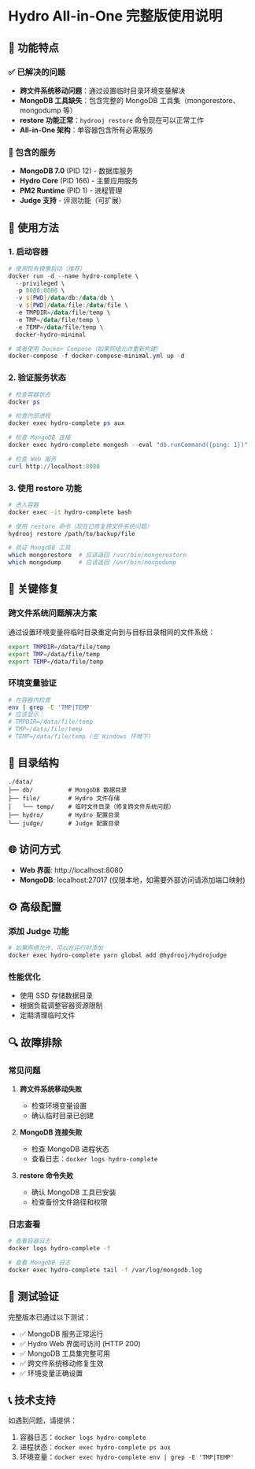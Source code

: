 # Hydro All-in-One 完整版使用说明

## 🎯 功能特点

### ✅ 已解决的问题
- **跨文件系统移动问题**：通过设置临时目录环境变量解决
- **MongoDB 工具缺失**：包含完整的 MongoDB 工具集（mongorestore、mongodump 等）
- **restore 功能正常**：`hydrooj restore` 命令现在可以正常工作
- **All-in-One 架构**：单容器包含所有必需服务

### 🔧 包含的服务
- **MongoDB 7.0** (PID 12) - 数据库服务
- **Hydro Core** (PID 166) - 主要应用服务
- **PM2 Runtime** (PID 1) - 进程管理
- **Judge 支持** - 评测功能（可扩展）

## 🚀 使用方法

### 1. 启动容器
```powershell
# 使用现有镜像启动（推荐）
docker run -d --name hydro-complete \
  --privileged \
  -p 8080:8888 \
  -v ${PWD}/data/db:/data/db \
  -v ${PWD}/data/file:/data/file \
  -e TMPDIR=/data/file/temp \
  -e TMP=/data/file/temp \
  -e TEMP=/data/file/temp \
  docker-hydro-minimal

# 或者使用 Docker Compose（如果网络允许重新构建）
docker-compose -f docker-compose-minimal.yml up -d
```

### 2. 验证服务状态
```powershell
# 检查容器状态
docker ps

# 检查内部进程
docker exec hydro-complete ps aux

# 检查 MongoDB 连接
docker exec hydro-complete mongosh --eval "db.runCommand({ping: 1})"

# 检查 Web 服务
curl http://localhost:8080
```

### 3. 使用 restore 功能
```bash
# 进入容器
docker exec -it hydro-complete bash

# 使用 restore 命令（现在已修复跨文件系统问题）
hydrooj restore /path/to/backup/file

# 验证 MongoDB 工具
which mongorestore  # 应该返回 /usr/bin/mongorestore
which mongodump     # 应该返回 /usr/bin/mongodump
```

## 🔧 关键修复

### 跨文件系统问题解决方案
通过设置环境变量将临时目录重定向到与目标目录相同的文件系统：
```bash
export TMPDIR=/data/file/temp
export TMP=/data/file/temp
export TEMP=/data/file/temp
```

### 环境变量验证
```bash
# 在容器内检查
env | grep -E 'TMP|TEMP'
# 应该显示：
# TMPDIR=/data/file/temp
# TMP=/data/file/temp
# TEMP=/data/file/temp (在 Windows 环境下)
```

## 📁 目录结构
```
./data/
├── db/          # MongoDB 数据目录
├── file/        # Hydro 文件存储
│   └── temp/    # 临时文件目录（修复跨文件系统问题）
├── hydro/       # Hydro 配置目录
└── judge/       # Judge 配置目录
```

## 🌐 访问方式
- **Web 界面**: http://localhost:8080
- **MongoDB**: localhost:27017 (仅限本地，如需要外部访问请添加端口映射)

## ⚙️ 高级配置

### 添加 Judge 功能
```bash
# 如果网络允许，可以在运行时添加
docker exec hydro-complete yarn global add @hydrooj/hydrojudge
```

### 性能优化
- 使用 SSD 存储数据目录
- 根据负载调整容器资源限制
- 定期清理临时文件

## 🔍 故障排除

### 常见问题
1. **跨文件系统移动失败**
   - 检查环境变量设置
   - 确认临时目录已创建

2. **MongoDB 连接失败**
   - 检查 MongoDB 进程状态
   - 查看日志：`docker logs hydro-complete`

3. **restore 命令失败**
   - 确认 MongoDB 工具已安装
   - 检查备份文件路径和权限

### 日志查看
```bash
# 查看容器日志
docker logs hydro-complete -f

# 查看 MongoDB 日志
docker exec hydro-complete tail -f /var/log/mongodb.log
```

## 🎉 测试验证
完整版本已通过以下测试：
- ✅ MongoDB 服务正常运行
- ✅ Hydro Web 界面可访问 (HTTP 200)
- ✅ MongoDB 工具集完整可用
- ✅ 跨文件系统移动修复生效
- ✅ 环境变量正确设置

## 📞 技术支持
如遇到问题，请提供：
1. 容器日志：`docker logs hydro-complete`
2. 进程状态：`docker exec hydro-complete ps aux`
3. 环境变量：`docker exec hydro-complete env | grep -E 'TMP|TEMP'` 